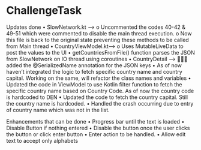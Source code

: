 # ChallengeTask


Updates done 
•	SlowNetwork.kt --> 
o	Uncommented the codes 40-42 & 49-51 which were commented to disable the main thread execution. 
o	Now this file is back to the original state preventing these methods to be called from Main thread
•	CountryViewModel.kt--> 
o	Uses MutableLiveData to post the values to the UI
•	getCountriesFromFile() function parses the JSON from SlowNetwork on IO thread using coroutines
•	CountryDetail --> 🤦🤦‍♂‍ added the @SerializedName annotation for the JSON keys
•	As of now haven’t integrated the logic to fetch specific country name and country capital. Working on the same, will refactor the class names and variables
•	Updated the code in ViewModel to use Kotlin filter function to fetch the specific country name based on Country Code. As of now the country code is hardcoded to DEN
•	Updated the code to fetch the country capital. Still the country name is hardcoded.
•	Handled the crash occurring due to entry of country name which was not in the list.


Enhancements that can be done
•	Progress bar until the text is loaded
•	Disable Button if nothing entered
•	Disable the button once the user clicks the button or click enter button
•	Enter action to be handled. 
•	Allow edit text to accept only alphabets

